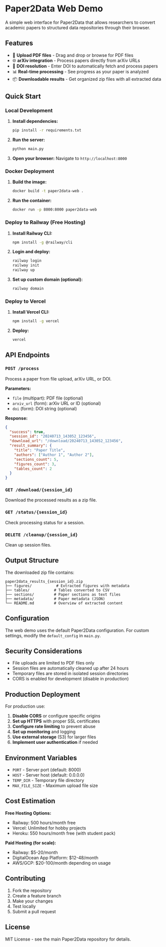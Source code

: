 # Paper2Data Web Demo

A simple web interface for Paper2Data that allows researchers to convert academic papers to structured data repositories through their browser.

## Features

- 📄 **Upload PDF files** - Drag and drop or browse for PDF files
- 🌐 **arXiv integration** - Process papers directly from arXiv URLs
- 🔗 **DOI resolution** - Enter DOI to automatically fetch and process papers
- 📊 **Real-time processing** - See progress as your paper is analyzed
- 📦 **Downloadable results** - Get organized zip files with all extracted data

## Quick Start

### Local Development

1. **Install dependencies:**
   ```bash
   pip install -r requirements.txt
   ```

2. **Run the server:**
   ```bash
   python main.py
   ```

3. **Open your browser:**
   Navigate to `http://localhost:8000`

### Docker Deployment

1. **Build the image:**
   ```bash
   docker build -t paper2data-web .
   ```

2. **Run the container:**
   ```bash
   docker run -p 8000:8000 paper2data-web
   ```

### Deploy to Railway (Free Hosting)

1. **Install Railway CLI:**
   ```bash
   npm install -g @railway/cli
   ```

2. **Login and deploy:**
   ```bash
   railway login
   railway init
   railway up
   ```

3. **Set up custom domain (optional):**
   ```bash
   railway domain
   ```

### Deploy to Vercel

1. **Install Vercel CLI:**
   ```bash
   npm install -g vercel
   ```

2. **Deploy:**
   ```bash
   vercel
   ```

## API Endpoints

### `POST /process`
Process a paper from file upload, arXiv URL, or DOI.

**Parameters:**
- `file` (multipart): PDF file (optional)
- `arxiv_url` (form): arXiv URL or ID (optional)
- `doi` (form): DOI string (optional)

**Response:**
```json
{
  "success": true,
  "session_id": "20240713_143052_123456",
  "download_url": "/download/20240713_143052_123456",
  "result_summary": {
    "title": "Paper Title",
    "authors": ["Author 1", "Author 2"],
    "sections_count": 5,
    "figures_count": 3,
    "tables_count": 2
  }
}
```

### `GET /download/{session_id}`
Download the processed results as a zip file.

### `GET /status/{session_id}`
Check processing status for a session.

### `DELETE /cleanup/{session_id}`
Clean up session files.

## Output Structure

The downloaded zip file contains:
```
paper2data_results_{session_id}.zip
├── figures/           # Extracted figures with metadata
├── tables/           # Tables converted to CSV
├── sections/         # Paper sections as text files
├── metadata/         # Paper metadata (JSON)
└── README.md         # Overview of extracted content
```

## Configuration

The web demo uses the default Paper2Data configuration. For custom settings, modify the `default_config` in `main.py`.

## Security Considerations

- File uploads are limited to PDF files only
- Session files are automatically cleaned up after 24 hours
- Temporary files are stored in isolated session directories
- CORS is enabled for development (disable in production)

## Production Deployment

For production use:

1. **Disable CORS** or configure specific origins
2. **Set up HTTPS** with proper SSL certificates
3. **Configure rate limiting** to prevent abuse
4. **Set up monitoring** and logging
5. **Use external storage** (S3) for larger files
6. **Implement user authentication** if needed

## Environment Variables

- `PORT` - Server port (default: 8000)
- `HOST` - Server host (default: 0.0.0.0)
- `TEMP_DIR` - Temporary file directory
- `MAX_FILE_SIZE` - Maximum upload file size

## Cost Estimation

**Free Hosting Options:**
- Railway: 500 hours/month free
- Vercel: Unlimited for hobby projects
- Heroku: 550 hours/month free (with student pack)

**Paid Hosting (for scale):**
- Railway: $5-20/month
- DigitalOcean App Platform: $12-48/month
- AWS/GCP: $20-100/month depending on usage

## Contributing

1. Fork the repository
2. Create a feature branch
3. Make your changes
4. Test locally
5. Submit a pull request

## License

MIT License - see the main Paper2Data repository for details.
